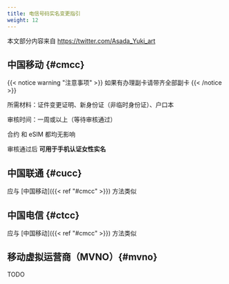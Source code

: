 ```yaml
---
title: 电信号码实名变更指引
weight: 12
---
```


本文部分内容来自 <https://twitter.com/Asada_Yuki_art>

## 中国移动 {#cmcc}

{{< notice warning "注意事项" >}}
如果有办理副卡请带齐全部副卡
{{< /notice >}}

所需材料：证件变更证明、新身份证（非临时身份证）、户口本

审核时间：一周或以上（等待审核通过）

合约 和 eSIM 都均无影响

审核通过后 **可用于手机认证女性实名**

## 中国联通 {#cucc}

应与 [中国移动]({{< ref "#cmcc" >}}) 方法类似

## 中国电信 {#ctcc}

应与 [中国移动]({{< ref "#cmcc" >}}) 方法类似

## 移动虚拟运营商（MVNO）{#mvno}

TODO
